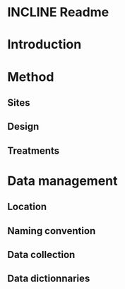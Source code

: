 INCLINE Readme
================

# Introduction

# Method

## Sites

## Design

## Treatments

# Data management

## Location

## Naming convention

## Data collection

## Data dictionnaries
